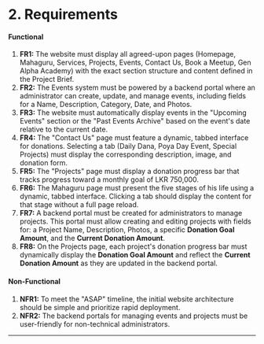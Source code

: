 # 2. Requirements

#### **Functional**

1.  **FR1:** The website must display all agreed-upon pages (Homepage, Mahaguru, Services, Projects, Events, Contact Us, Book a Meetup, Gen Alpha Academy) with the exact section structure and content defined in the Project Brief.
2.  **FR2:** The Events system must be powered by a backend portal where an administrator can create, update, and manage events, including fields for a Name, Description, Category, Date, and Photos.
3.  **FR3:** The website must automatically display events in the "Upcoming Events" section or the "Past Events Archive" based on the event's date relative to the current date.
4.  **FR4:** The "Contact Us" page must feature a dynamic, tabbed interface for donations. Selecting a tab (Daily Dana, Poya Day Event, Special Projects) must display the corresponding description, image, and donation form.
5.  **FR5:** The "Projects" page must display a donation progress bar that tracks progress toward a monthly goal of LKR 750,000.
6.  **FR6:** The Mahaguru page must present the five stages of his life using a dynamic, tabbed interface. Clicking a tab should display the content for that stage without a full page reload.
7.  **FR7:** A backend portal must be created for administrators to manage projects. This portal must allow creating and editing projects with fields for: a Project Name, Description, Photos, a specific **Donation Goal Amount**, and the **Current Donation Amount**.
8.  **FR8:** On the Projects page, each project's donation progress bar must dynamically display the **Donation Goal Amount** and reflect the **Current Donation Amount** as they are updated in the backend portal.

#### **Non-Functional**

1.  **NFR1:** To meet the "ASAP" timeline, the initial website architecture should be simple and prioritize rapid deployment.
2.  **NFR2:** The backend portals for managing events and projects must be user-friendly for non-technical administrators.

---

